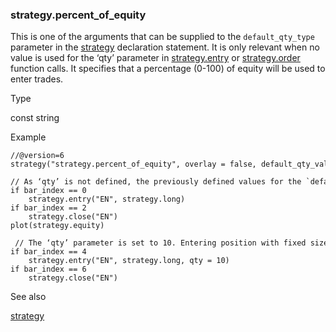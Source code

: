 ### strategy.percent\_of\_equity

This is one of the arguments that can be supplied to the `default_qty_type` parameter in the [strategy](#fun_strategy) declaration statement. It is only relevant when no value is used for the ‘qty’ parameter in [strategy.entry](#fun_strategy.entry) or [strategy.order](#fun_strategy.order) function calls. It specifies that a percentage (0-100) of equity will be used to enter trades.

Type

const string

Example

```
//@version=6  
strategy("strategy.percent_of_equity", overlay = false, default_qty_value = 100, default_qty_type = strategy.percent_of_equity, initial_capital = 1000000)  
  
// As ‘qty’ is not defined, the previously defined values for the `default_qty_type` and `default_qty_value` parameters are used to enter trades, namely 100% of available equity.  
if bar_index == 0  
    strategy.entry("EN", strategy.long)  
if bar_index == 2  
    strategy.close("EN")  
plot(strategy.equity)  
  
 // The ‘qty’ parameter is set to 10. Entering position with fixed size of 10 contracts and entry market price = (10 * close).  
if bar_index == 4  
    strategy.entry("EN", strategy.long, qty = 10)  
if bar_index == 6  
    strategy.close("EN")
```

See also

[strategy](#fun_strategy)
